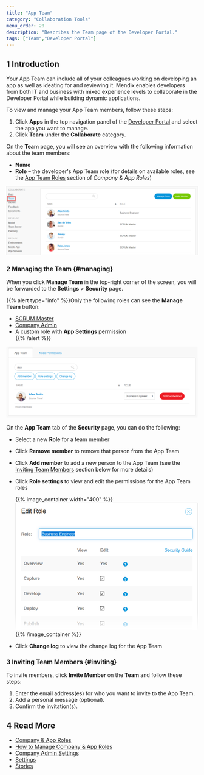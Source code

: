 ```yaml
---
title: "App Team"
category: "Collaboration Tools"
menu_order: 20
description: "Describes the Team page of the Developer Portal."
tags: ["Team","Developer Portal"]
---
```


## 1 Introduction

Your App Team can include all of your colleagues working on developing an app as well as ideating for and reviewing it. Mendix enables developers from both IT and business with mixed experience levels to collaborate in the Developer Portal while building dynamic applications.

To view and manage your App Team members, follow these steps:

1. Click **Apps** in the top navigation panel of the [Developer Portal](http://home.mendix.com) and select the app you want to manage.
2. Click **Team** under the **Collaborate** category.

On the **Team** page, you will see an overview with the following information about the team members:

* **Name**
* **Role** – the developer's App Team role (for details on available roles, see the [App Team Roles](../company-app-roles/index#app-team-roles) section of *Company & App Roles*)

![](attachments/team.png)

### 2 Managing the Team {#managing}

When you click **Manage Team** in the top-right corner of the screen, you will be forwarded to the **Settings** > **Security** page. 

{{% alert type="info" %}}Only the following roles can see the **Manage Team** button:<br />
* [SCRUM Master](../company-app-roles/index#app-team-roles)<br />
* [Company Admin](../company-app-roles/#company-admin)<br />
* A custom role with **App Settings** permission<br />
{{% /alert %}}

![](attachments/team-security.png)

On the  **App Team** tab of the **Security** page, you can do the following:

* Select a new **Role** for a team member
* Click **Remove member** to remove that person from the App Team
* Click **Add member** to add a new person to the App Team (see the [Inviting Team Members](#inviting) section below for more details)
*  Click **Role settings** to view and edit the permissions for the App Team roles

	{{% image_container width="400" %}}![](attachments/role-settings.png)
	{{% /image_container %}}

* Click **Change log** to view the change log for the App Team


### 3 Inviting Team Members {#inviting}

To invite members, click **Invite Member** on the **Team** and follow these steps:

1. Enter the email address(es) for who you want to invite to the App Team.
2. Add a personal message (optional).
3. Confirm the invitation(s).

## 4 Read More

* [Company & App Roles](/developerportal/company-app-roles/index)
* [How to Manage Company & App Roles](/developerportal/company-app-roles/manage-roles)
* [Company Admin Settings](/developerportal/company-app-roles/companyadmin-settings)
* [Settings](/developerportal/settings)
* [Stories](stories)
